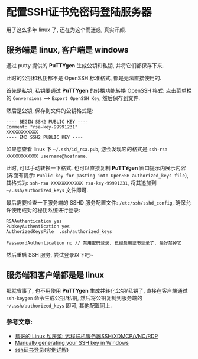 # 配置SSH证书免密码登陆服务器

用了这么多年 linux 了, 还在为这个而迷惑, 真实汗颜.

## 服务端是 **linux**, 客户端是 **windows**

通过 putty 提供的 **PuTTYgen** 生成公钥和私钥, 并将它们都保存下来.

此时的公钥和私钥都不是 OpenSSH 标准格式, 都是无法直接使用的.

首先是私钥, 私钥要通过 **PuTTYgen** 的转换功能转换 OpenSSH 格式:
点击菜单栏的 `Conversions` --> `Export OpenSSH Key`, 然后保存到文件.

然后是公钥, 保存到文件的公钥格式是:
```text
---- BEGIN SSH2 PUBLIC KEY ----
Comment: "rsa-key-99991231"
XXXXXXXXXXXX
---- END SSH2 PUBLIC KEY ----
```
如果您查看 linux 下 `~/.ssh/id_rsa.pub`, 您会发现它的格式是 `ssh-rsa XXXXXXXXXXXX username@hostname`.

此时, 可以手动转换一下格式, 也可以直接复制 **PuTTYgen** 窗口提示内展示内容(界面有提示: `Public key for pasting into OpenSSH authorized_keys file`),
其格式为: `ssh-rsa XXXXXXXXXXXX rsa-key-99991231`,
将其追加到 `~/.ssh/authorized_keys` 文件即可.


最后需要检查一下服务端的 SSHD 服务配置文件: `/etc/ssh/sshd_config`,
确保允许使用成对的秘钥系统进行登录:
```
RSAAuthentication yes
PubkeyAuthentication yes
AuthorizedKeysFile  .ssh/authorized_keys

PasswordAuthentication no // 禁用密码登录, 已经启用证书登录了, 最好禁掉它
```

然后重启 SSH 服务, 尝试登录以下吧~


## 服务端和客户端都是是 **linux**
那就省事了, 也不用使用 **PuTTYgen** 生成并转化公钥/私钥了,
直接在客户端通过 `ssh-keygen` 命令生成公钥/私钥, 然后将公钥复制到服务端的 `~/.ssh/authorized_keys` 即可, 其他配置同上.



### 参考文章:
- [鳥哥的 Linux 私房菜: 远程联机服务器SSH/XDMCP/VNC/RDP](http://vbird.dic.ksu.edu.tw/linux_server/0310telnetssh_2.php)
- [Manually generating your SSH key in Windows](https://docs.joyent.com/public-cloud/getting-started/ssh-keys/generating-an-ssh-key-manually/manually-generating-your-ssh-key-in-windows)
- [ssh证书登录(实例详解)](http://www.cnblogs.com/ggjucheng/archive/2012/08/19/2646346.html)
